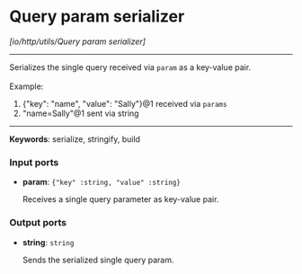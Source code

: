 # Query param serializer

_[io/http/utils/Query param serializer]_

---

Serializes the single query received via `param` as a key-value pair.<br>
<br>
Example:<br>
1. {"key": "name", "value": "Sally"}@1 received via `params`<br>
2. "name=Sally"@1 sent via string<br>

---

__Keywords__: serialize, stringify, build

### Input ports

* __param__: ` {"key" :string, "value" :string} `

    Receives a single query parameter as key-value pair.<br>

### Output ports

* __string__: ` string `

    Sends the serialized single query param.<br>

